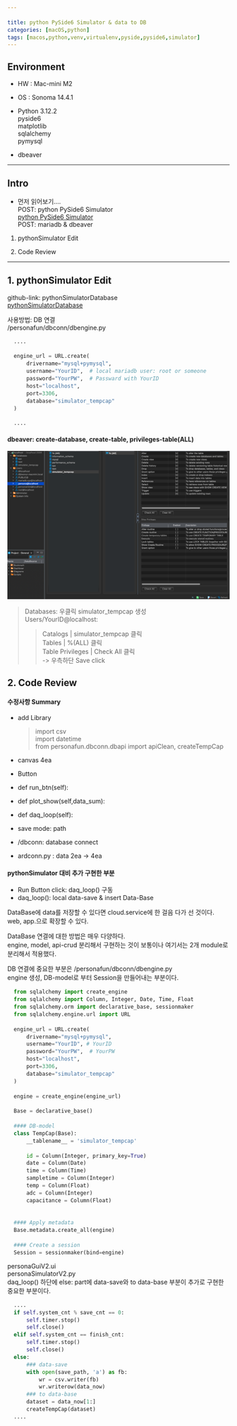 ```yaml
---

title: python PySide6 Simulator & data to DB
categories: [macOS,python]
tags: [macos,python,venv,virtualenv,pyside,pyside6,simulator]
---
```


## Environment

- HW : Mac-mini M2
- OS : Sonoma 14.4.1
- Python 3.12.2   
    pyside6   
    matplotlib    
    sqlalchemy    
    pymysql   
    
- dbeaver   

---

## Intro

- 먼저 읽어보기....     
  POST: python PySide6 Simulator    
    [python PySide6 Simulator](https://jinozblog.github.io/posts/python-pyside6-a-simulator/)   
  POST: mariadb & dbeaver
   
1. pythonSimulator Edit    

2. Code Review

---

## 1. pythonSimulator Edit    
github-link: pythonSimulatorDatabase    
[pythonSimulatorDatabase](https://github.com/jinozblog/pythonSimulatorDatabase)   

사용방법: DB 연결     
/personafun/dbconn/dbengine.py    
```python
  ....    
  
  engine_url = URL.create(
      drivername="mysql+pymysql",
      username="YourID",  # local mariadb user: root or someone
      password="YourPW",  # Passward with YourID
      host="localhost",
      port=3306,
      database="simulator_tempcap"
  )
  
  ....  
```
#### dbeaver: create-database, create-table, privileges-table(ALL)
![db & table 생성 및 권한 설정](/assets/img/mariadb_user_table_privileges.png)
  > Databases: 우클릭 simulator_tempcap 생성      
    Users/YourID@localhost:     
  >>  Catalogs | simulator_tempcap 클릭    
      Tables | %(ALL) 클릭    
      Table Privileges | Check All 클릭   
      -> 우측하단 Save click   


## 2. Code Review    

#### 수정사항 Summary  
- add Library    
  > import csv    
    import datetime   
    from personafun.dbconn.dbapi import apiClean, createTempCap   
- canvas 4ea    
- Button   
- def run_btn(self):    
- def plot_show(self,data_sum):   
- def daq_loop(self):     
  
- save mode: path   
- /dbconn: database connect
- ardconn.py : data 2ea -> 4ea


#### pythonSimulator 대비 추가 구현한 부분    
- Run Button click: daq_loop() 구동   
- daq_loop(): local data-save & insert Data-Base   

DataBase에 data를 저장할 수 있다면 cloud.service에 한 걸음 다가 선 것이다.    
web, app.으로 확장할 수 있다.   

DataBase 연결에 대한 방법은 매우 다양하다.    
engine, model, api-crud 분리해서 구현하는 것이 보통이나 여기서는 2개 module로 분리해서 적용했다.    

DB 연결에 중요한 부분은 /personafun/dbconn/dbengine.py     
engine 생성, DB-model로 부터 Session을 만들어내는 부분이다.   
```python
  from sqlalchemy import create_engine
  from sqlalchemy import Column, Integer, Date, Time, Float
  from sqlalchemy.orm import declarative_base, sessionmaker
  from sqlalchemy.engine.url import URL

  engine_url = URL.create(
      drivername="mysql+pymysql",
      username="YourID", # YourID
      password="YourPW",  # YourPW
      host="localhost",
      port=3306,
      database="simulator_tempcap"
  )

  engine = create_engine(engine_url)

  Base = declarative_base()

  #### DB-model
  class TempCap(Base):
      __tablename__ = 'simulator_tempcap'
      
      id = Column(Integer, primary_key=True)
      date = Column(Date)
      time = Column(Time)
      sampletime = Column(Integer)
      temp = Column(Float)
      adc = Column(Integer)
      capacitance = Column(Float)


  #### Apply metadata
  Base.metadata.create_all(engine)

  #### Create a session
  Session = sessionmaker(bind=engine)
```

personaGuiV2.ui   
personaSimulatorV2.py   
daq_loop() 하단에 else: part에 data-save와 to data-base 부분이 추가로 구현한 중요한 부분이다.   

```python
  ....    
  if self.system_cnt % save_cnt == 0:
      self.timer.stop()
      self.close()
  elif self.system_cnt == finish_cnt:
      self.timer.stop()
      self.close()
  else:
      ### data-save
      with open(save_path, 'a') as fb:
          wr = csv.writer(fb)
          wr.writerow(data_now)
      ### to data-base
      dataset = data_now[1:]
      createTempCap(dataset)
  ....  
```